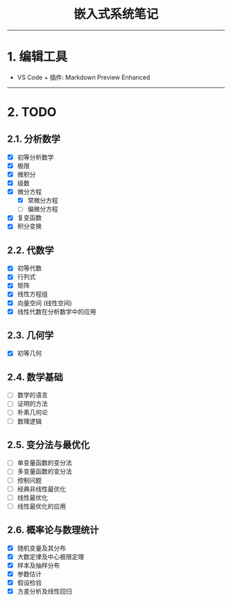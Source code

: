 <h1 style="text-align: center">嵌入式系统笔记</h1>

--------------------------------
# 1. 编辑工具
- VS Code + 插件: Markdown Preview Enhanced

--------------------------------
# 2. TODO

## 2.1. 分析数学
- [x] 初等分析数学
- [x] 极限
- [x] 微积分
- [x] 级数
- [x] 微分方程
    - [x] 常微分方程
    - [ ] 偏微分方程
- [x] 复变函数
- [x] 积分变换

## 2.2. 代数学
- [x] 初等代数
- [x] 行列式
- [x] 矩阵
- [x] 线性方程组
- [x] 向量空间 (线性空间)
- [x] 线性代数在分析数学中的应用

## 2.3. 几何学
- [x] 初等几何

## 2.4. 数学基础
- [ ] 数学的语言
- [ ] 证明的方法
- [ ] 朴素几何论
- [ ] 数理逻辑

## 2.5. 变分法与最优化
- [ ] 单变量函数的变分法
- [ ] 多变量函数的变分法
- [ ] 控制问题
- [ ] 经典非线性最优化
- [ ] 线性最优化
- [ ] 线性最优化的应用

## 2.6. 概率论与数理统计
- [x] 随机变量及其分布
- [x] 大数定律及中心极限定理
- [x] 样本及抽样分布
- [x] 参数估计
- [x] 假设检验
- [x] 方差分析及线性回归
